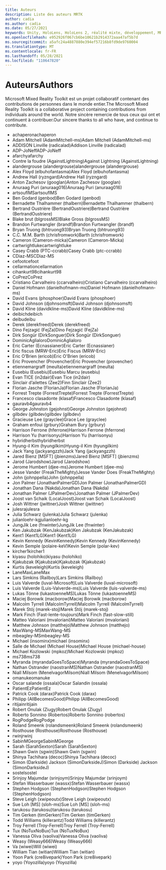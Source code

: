 ```yaml
---
title: Auteurs
description: Liste des auteurs MRTK
author: cadia
ms.author: cadia
ms.date: 05/27/2021
keywords: Unity, HoloLens, HoloLens 2, réalité mixte, développement, MRTK, C#, contributeurs, communauté
ms.openlocfilehash: e952926f067cb6be10621b2914372aaa47af5b7d
ms.sourcegitcommit: a5afc24a4887880e394ef57216b8fd9de9760004
ms.translationtype: MT
ms.contentlocale: fr-FR
ms.lasthandoff: 05/28/2021
ms.locfileid: "110647820"
---
```

# <a name="authors"></a><span data-ttu-id="10f24-104">Auteurs</span><span class="sxs-lookup"><span data-stu-id="10f24-104">Authors</span></span>

<span data-ttu-id="10f24-105">Microsoft Mixed Reality Toolkit est un projet collaboratif contenant des contributions de personnes dans le monde entier.</span><span class="sxs-lookup"><span data-stu-id="10f24-105">The Microsoft Mixed Reality Toolkit is a collaborative project containing contributions from individuals around the world.</span></span> <span data-ttu-id="10f24-106">Notre sincère remercie de tous ceux qui ont et continuent à contribuer.</span><span class="sxs-lookup"><span data-stu-id="10f24-106">Our sincere thanks to all who have, and continue to contribute.</span></span>

- <span data-ttu-id="10f24-107">achaperon</span><span class="sxs-lookup"><span data-stu-id="10f24-107">achaperon</span></span>
- <span data-ttu-id="10f24-108">Adam Mitchell (AdamMitchell-ms)</span><span class="sxs-lookup"><span data-stu-id="10f24-108">Adam Mitchell (AdamMitchell-ms)</span></span>
- <span data-ttu-id="10f24-109">ADDISON Linville (radicalad)</span><span class="sxs-lookup"><span data-stu-id="10f24-109">Addison Linville (radicalad)</span></span>
- <span data-ttu-id="10f24-110">ADP-JoNeff</span><span class="sxs-lookup"><span data-stu-id="10f24-110">ADP-JoNeff</span></span>
- <span data-ttu-id="10f24-111">afarchy</span><span class="sxs-lookup"><span data-stu-id="10f24-111">afarchy</span></span>
- <span data-ttu-id="10f24-112">Contre la foudre (AgainstLightning)</span><span class="sxs-lookup"><span data-stu-id="10f24-112">Against Lightning (AgainstLightning)</span></span>
- <span data-ttu-id="10f24-113">alandergrouse (alandergrouse)</span><span class="sxs-lookup"><span data-stu-id="10f24-113">alandergrouse (alandergrouse)</span></span>
- <span data-ttu-id="10f24-114">Alex Floyd (elbuhofantasma)</span><span class="sxs-lookup"><span data-stu-id="10f24-114">Alex Floyd (elbuhofantasma)</span></span>
- <span data-ttu-id="10f24-115">Andrew Hall (ryzngard)</span><span class="sxs-lookup"><span data-stu-id="10f24-115">Andrew Hall (ryzngard)</span></span>
- <span data-ttu-id="10f24-116">Anton Zachesov (googlan)</span><span class="sxs-lookup"><span data-stu-id="10f24-116">Anton Zachesov (googlan)</span></span>
- <span data-ttu-id="10f24-117">Anuraag Puri (anuraag016)</span><span class="sxs-lookup"><span data-stu-id="10f24-117">Anuraag Puri (anuraag016)</span></span>
- <span data-ttu-id="10f24-118">artsouflMS</span><span class="sxs-lookup"><span data-stu-id="10f24-118">artsouflMS</span></span>
- <span data-ttu-id="10f24-119">Ben Godard (genbod)</span><span class="sxs-lookup"><span data-stu-id="10f24-119">Ben Godard (genbod)</span></span>
- <span data-ttu-id="10f24-120">Bernadette Thalhammer (thalbern)</span><span class="sxs-lookup"><span data-stu-id="10f24-120">Bernadette Thalhammer (thalbern)</span></span>
- <span data-ttu-id="10f24-121">Bertrand Oustrière (BertrandOustriere)</span><span class="sxs-lookup"><span data-stu-id="10f24-121">Bertrand Oustrière (BertrandOustriere)</span></span>
- <span data-ttu-id="10f24-122">Blake brut (blgrossMS)</span><span class="sxs-lookup"><span data-stu-id="10f24-122">Blake Gross (blgrossMS)</span></span>
- <span data-ttu-id="10f24-123">Brandon Furtwangler (brandf)</span><span class="sxs-lookup"><span data-stu-id="10f24-123">Brandon Furtwangler (brandf)</span></span>
- <span data-ttu-id="10f24-124">Bryan Truong (bhtruong93)</span><span class="sxs-lookup"><span data-stu-id="10f24-124">Bryan Truong (bhtruong93)</span></span>
- <span data-ttu-id="10f24-125">C.</span><span class="sxs-lookup"><span data-stu-id="10f24-125">C.</span></span> <span data-ttu-id="10f24-126">M.</span><span class="sxs-lookup"><span data-stu-id="10f24-126">M.</span></span> <span data-ttu-id="10f24-127">Barth (chrisfromwork)</span><span class="sxs-lookup"><span data-stu-id="10f24-127">Barth (chrisfromwork)</span></span>
- <span data-ttu-id="10f24-128">Cameron (Cameron-micka)</span><span class="sxs-lookup"><span data-stu-id="10f24-128">Cameron (Cameron-Micka)</span></span>
- <span data-ttu-id="10f24-129">cartwrightluke</span><span class="sxs-lookup"><span data-stu-id="10f24-129">cartwrightluke</span></span>
- <span data-ttu-id="10f24-130">Casey Crabb (PTC-ccrabb)</span><span class="sxs-lookup"><span data-stu-id="10f24-130">Casey Crabb (ptc-ccrabb)</span></span>
- <span data-ttu-id="10f24-131">CDiaz-MS</span><span class="sxs-lookup"><span data-stu-id="10f24-131">CDiaz-MS</span></span>
- <span data-ttu-id="10f24-132">cefoot</span><span class="sxs-lookup"><span data-stu-id="10f24-132">cefoot</span></span>
- <span data-ttu-id="10f24-133">cellarmation</span><span class="sxs-lookup"><span data-stu-id="10f24-133">cellarmation</span></span>
- <span data-ttu-id="10f24-134">cihankurt98</span><span class="sxs-lookup"><span data-stu-id="10f24-134">cihankurt98</span></span>
- <span data-ttu-id="10f24-135">CoPrez</span><span class="sxs-lookup"><span data-stu-id="10f24-135">CoPrez</span></span>
- <span data-ttu-id="10f24-136">Cristiano Carvalheiro (ccarvalheiro)</span><span class="sxs-lookup"><span data-stu-id="10f24-136">Cristiano Carvalheiro (ccarvalheiro)</span></span>
- <span data-ttu-id="10f24-137">Daniel Hofmann (danielhofmann-ms)</span><span class="sxs-lookup"><span data-stu-id="10f24-137">Daniel Hofmann (danielhofmann-ms)</span></span>
- <span data-ttu-id="10f24-138">David Evans (phosphoer)</span><span class="sxs-lookup"><span data-stu-id="10f24-138">David Evans (phosphoer)</span></span>
- <span data-ttu-id="10f24-139">David Johnson (djohnsomsft)</span><span class="sxs-lookup"><span data-stu-id="10f24-139">David Johnson (djohnsomsft)</span></span>
- <span data-ttu-id="10f24-140">David Kline (davidkline-ms)</span><span class="sxs-lookup"><span data-stu-id="10f24-140">David Kline (davidkline-ms)</span></span>
- <span data-ttu-id="10f24-141">deibich</span><span class="sxs-lookup"><span data-stu-id="10f24-141">deibich</span></span>
- <span data-ttu-id="10f24-142">deibu</span><span class="sxs-lookup"><span data-stu-id="10f24-142">deibu</span></span>
- <span data-ttu-id="10f24-143">Derek (derekfreed)</span><span class="sxs-lookup"><span data-stu-id="10f24-143">Derek (derekfreed)</span></span>
- <span data-ttu-id="10f24-144">Dino Fejzagić (FejZa)</span><span class="sxs-lookup"><span data-stu-id="10f24-144">Dino Fejzagić (FejZa)</span></span>
- <span data-ttu-id="10f24-145">Dirk Songür (DirkSonguer)</span><span class="sxs-lookup"><span data-stu-id="10f24-145">Dirk Songür (DirkSonguer)</span></span>
- <span data-ttu-id="10f24-146">DominicAglialoro</span><span class="sxs-lookup"><span data-stu-id="10f24-146">DominicAglialoro</span></span>
- <span data-ttu-id="10f24-147">Eric Carter (Ecnassianer)</span><span class="sxs-lookup"><span data-stu-id="10f24-147">Eric Carter (Ecnassianer)</span></span>
- <span data-ttu-id="10f24-148">Eric fiscus (MRW-Eric)</span><span class="sxs-lookup"><span data-stu-id="10f24-148">Eric Fiscus (MRW-Eric)</span></span>
- <span data-ttu-id="10f24-149">Eric O’Brien (ericob)</span><span class="sxs-lookup"><span data-stu-id="10f24-149">Eric O'Brien (ericob)</span></span>
- <span data-ttu-id="10f24-150">Eric Provencher (Provencher)</span><span class="sxs-lookup"><span data-stu-id="10f24-150">Eric Provencher (provencher)</span></span>
- <span data-ttu-id="10f24-151">etiennemargraff (meulta)</span><span class="sxs-lookup"><span data-stu-id="10f24-151">etiennemargraff (meulta)</span></span>
- <span data-ttu-id="10f24-152">Eusebiu (Eusebiu)</span><span class="sxs-lookup"><span data-stu-id="10f24-152">Eusebiu Marcu (eusebiu)</span></span>
- <span data-ttu-id="10f24-153">Evan TICE (in2dair)</span><span class="sxs-lookup"><span data-stu-id="10f24-153">Evan Tice (in2dair)</span></span>
- <span data-ttu-id="10f24-154">Sinclair d’ailettes (Zee2)</span><span class="sxs-lookup"><span data-stu-id="10f24-154">Finn Sinclair (Zee2)</span></span>
- <span data-ttu-id="10f24-155">Florian Jasche (FlorianJa)</span><span class="sxs-lookup"><span data-stu-id="10f24-155">Florian Jasche (FlorianJa)</span></span>
- <span data-ttu-id="10f24-156">Forrest Trepte (ForrestTrepte)</span><span class="sxs-lookup"><span data-stu-id="10f24-156">Forrest Trepte (ForrestTrepte)</span></span>
- <span data-ttu-id="10f24-157">Francesco clasadonte (klasaf)</span><span class="sxs-lookup"><span data-stu-id="10f24-157">Francesco Clasadonte (klasaf)</span></span>
- <span data-ttu-id="10f24-158">gauravb4</span><span class="sxs-lookup"><span data-stu-id="10f24-158">gauravb4</span></span>
- <span data-ttu-id="10f24-159">George Johnston (gejohnst)</span><span class="sxs-lookup"><span data-stu-id="10f24-159">George Johnston (gejohnst)</span></span>
- <span data-ttu-id="10f24-160">gilbdev (gilbdev)</span><span class="sxs-lookup"><span data-stu-id="10f24-160">gilbdev (gilbdev)</span></span>
- <span data-ttu-id="10f24-161">Gracieuse Lee (grayclee)</span><span class="sxs-lookup"><span data-stu-id="10f24-161">Grace Lee (grayclee)</span></span>
- <span data-ttu-id="10f24-162">Graham enfoui (grbury)</span><span class="sxs-lookup"><span data-stu-id="10f24-162">Graham Bury (grbury)</span></span>
- <span data-ttu-id="10f24-163">Harrison Ferrone (hferrone)</span><span class="sxs-lookup"><span data-stu-id="10f24-163">Harrison Ferrone (hferrone)</span></span>
- <span data-ttu-id="10f24-164">Harrison Yu (harrisonyu)</span><span class="sxs-lookup"><span data-stu-id="10f24-164">Harrison Yu (harrisonyu)</span></span>
- <span data-ttu-id="10f24-165">hybridherbst</span><span class="sxs-lookup"><span data-stu-id="10f24-165">hybridherbst</span></span>
- <span data-ttu-id="10f24-166">Hyung-il Kim (hyungilkim)</span><span class="sxs-lookup"><span data-stu-id="10f24-166">Hyung-il Kim (hyungilkim)</span></span>
- <span data-ttu-id="10f24-167">Jack Yang (jackyangzzh)</span><span class="sxs-lookup"><span data-stu-id="10f24-167">Jack Yang (jackyangzzh)</span></span>
- <span data-ttu-id="10f24-168">Jared Bienz [MSFT] (jbienzms)</span><span class="sxs-lookup"><span data-stu-id="10f24-168">Jared Bienz [MSFT] (jbienzms)</span></span>
- <span data-ttu-id="10f24-169">Jarod (Jarodshow)</span><span class="sxs-lookup"><span data-stu-id="10f24-169">Jarod (Jarodshow)</span></span>
- <span data-ttu-id="10f24-170">Jerome Humbert (djee-ms)</span><span class="sxs-lookup"><span data-stu-id="10f24-170">Jerome Humbert (djee-ms)</span></span>
- <span data-ttu-id="10f24-171">Jesse Vander (FreakTheMighty)</span><span class="sxs-lookup"><span data-stu-id="10f24-171">Jesse Vander Does (FreakTheMighty)</span></span>
- <span data-ttu-id="10f24-172">John (johnppella)</span><span class="sxs-lookup"><span data-stu-id="10f24-172">John (johnppella)</span></span>
- <span data-ttu-id="10f24-173">Jon Palmer (JonathanPalmerGD)</span><span class="sxs-lookup"><span data-stu-id="10f24-173">Jon Palmer (JonathanPalmerGD)</span></span>
- <span data-ttu-id="10f24-174">Jonathan Dana (Nakda)</span><span class="sxs-lookup"><span data-stu-id="10f24-174">Jonathan Dana (Nakda)</span></span>
- <span data-ttu-id="10f24-175">Jonathan Palmer (JPalmerDev)</span><span class="sxs-lookup"><span data-stu-id="10f24-175">Jonathan Palmer (JPalmerDev)</span></span>
- <span data-ttu-id="10f24-176">Joost van Schaik (LocalJoost)</span><span class="sxs-lookup"><span data-stu-id="10f24-176">Joost van Schaik (LocalJoost)</span></span>
- <span data-ttu-id="10f24-177">Josh Wittner (jwittner)</span><span class="sxs-lookup"><span data-stu-id="10f24-177">Josh Wittner (jwittner)</span></span>
- <span data-ttu-id="10f24-178">julesra</span><span class="sxs-lookup"><span data-stu-id="10f24-178">julesra</span></span>
- <span data-ttu-id="10f24-179">Julia Schwarz (julenka)</span><span class="sxs-lookup"><span data-stu-id="10f24-179">Julia Schwarz (julenka)</span></span>
- <span data-ttu-id="10f24-180">julianloehr-kg</span><span class="sxs-lookup"><span data-stu-id="10f24-180">julianloehr-kg</span></span>
- <span data-ttu-id="10f24-181">JungJik Lee (fnwinter)</span><span class="sxs-lookup"><span data-stu-id="10f24-181">JungJik Lee (fnwinter)</span></span>
- <span data-ttu-id="10f24-182">Ken Jakubzak (KenJakubzak)</span><span class="sxs-lookup"><span data-stu-id="10f24-182">Ken Jakubzak (KenJakubzak)</span></span>
- <span data-ttu-id="10f24-183">Kent1 (Kent1LG)</span><span class="sxs-lookup"><span data-stu-id="10f24-183">Kent1 (Kent1LG)</span></span>
- <span data-ttu-id="10f24-184">Kevin Kennedy (KevinKennedy)</span><span class="sxs-lookup"><span data-stu-id="10f24-184">Kevin Kennedy (KevinKennedy)</span></span>
- <span data-ttu-id="10f24-185">Kevin Semple (polaire-keV)</span><span class="sxs-lookup"><span data-stu-id="10f24-185">Kevin Semple (polar-kev)</span></span>
- <span data-ttu-id="10f24-186">kircher1</span><span class="sxs-lookup"><span data-stu-id="10f24-186">kircher1</span></span>
- <span data-ttu-id="10f24-187">kiyasu (holohiko)</span><span class="sxs-lookup"><span data-stu-id="10f24-187">kiyasu (holohiko)</span></span>
- <span data-ttu-id="10f24-188">Kjakubzak (Kjakubzak)</span><span class="sxs-lookup"><span data-stu-id="10f24-188">Kjakubzak (Kjakubzak)</span></span>
- <span data-ttu-id="10f24-189">Kurtis (keveleigh)</span><span class="sxs-lookup"><span data-stu-id="10f24-189">Kurtis (keveleigh)</span></span>
- <span data-ttu-id="10f24-190">LaneMax</span><span class="sxs-lookup"><span data-stu-id="10f24-190">LaneMax</span></span>
- <span data-ttu-id="10f24-191">Lars Simkins (Railboy)</span><span class="sxs-lookup"><span data-stu-id="10f24-191">Lars Simkins (Railboy)</span></span>
- <span data-ttu-id="10f24-192">Luis Valverde (luval-Microsoft)</span><span class="sxs-lookup"><span data-stu-id="10f24-192">Luis Valverde (luval-microsoft)</span></span>
- <span data-ttu-id="10f24-193">Luis Valverde (Luis-Valverde-ms)</span><span class="sxs-lookup"><span data-stu-id="10f24-193">Luis Valverde (luis-valverde-ms)</span></span>
- <span data-ttu-id="10f24-194">Lukas Tönne (lukastoenneMS)</span><span class="sxs-lookup"><span data-stu-id="10f24-194">Lukas Tönne (lukastoenneMS)</span></span>
- <span data-ttu-id="10f24-195">Maciej Borowik (macborow)</span><span class="sxs-lookup"><span data-stu-id="10f24-195">Maciej Borowik (macborow)</span></span>
- <span data-ttu-id="10f24-196">Malcolm Tyrrell (MalcolmTyrrell)</span><span class="sxs-lookup"><span data-stu-id="10f24-196">Malcolm Tyrrell (MalcolmTyrrell)</span></span>
- <span data-ttu-id="10f24-197">Marek Stój (marek-stoj)</span><span class="sxs-lookup"><span data-stu-id="10f24-197">Marek Stój (marek-stoj)</span></span>
- <span data-ttu-id="10f24-198">Mark Finch (Fast-lente-toujours)</span><span class="sxs-lookup"><span data-stu-id="10f24-198">Mark Finch (fast-slow-still)</span></span>
- <span data-ttu-id="10f24-199">Matteo Valoriani (mvaloriani)</span><span class="sxs-lookup"><span data-stu-id="10f24-199">Matteo Valoriani (mvaloriani)</span></span>
- <span data-ttu-id="10f24-200">Matthew Johnson (matthejo)</span><span class="sxs-lookup"><span data-stu-id="10f24-200">Matthew Johnson (matthejo)</span></span>
- <span data-ttu-id="10f24-201">MaxWang-MS</span><span class="sxs-lookup"><span data-stu-id="10f24-201">MaxWang-MS</span></span>
- <span data-ttu-id="10f24-202">mbeagley-MS</span><span class="sxs-lookup"><span data-stu-id="10f24-202">mbeagley-MS</span></span>
- <span data-ttu-id="10f24-203">Michael (insominx)</span><span class="sxs-lookup"><span data-stu-id="10f24-203">michael (insominx)</span></span>
- <span data-ttu-id="10f24-204">Salle de Michael (Michael House)</span><span class="sxs-lookup"><span data-stu-id="10f24-204">Michael House (michael-house)</span></span>
- <span data-ttu-id="10f24-205">Michael Kozlowski (mpkoz)</span><span class="sxs-lookup"><span data-stu-id="10f24-205">Michael Kozlowski (mpkoz)</span></span>
- <span data-ttu-id="10f24-206">ms738</span><span class="sxs-lookup"><span data-stu-id="10f24-206">ms738</span></span>
- <span data-ttu-id="10f24-207">Myranda (myrandaGoesToSpace)</span><span class="sxs-lookup"><span data-stu-id="10f24-207">Myranda (myrandaGoesToSpace)</span></span>
- <span data-ttu-id="10f24-208">Nathan Ostrander (naostranMS)</span><span class="sxs-lookup"><span data-stu-id="10f24-208">Nathan Ostrander (naostranMS)</span></span>
- <span data-ttu-id="10f24-209">Niall Milsom (MenelvagorMilsom)</span><span class="sxs-lookup"><span data-stu-id="10f24-209">Niall Milsom (MenelvagorMilsom)</span></span>
- <span data-ttu-id="10f24-210">omanuke</span><span class="sxs-lookup"><span data-stu-id="10f24-210">omanuke</span></span>
- <span data-ttu-id="10f24-211">Oscar salande (ossala)</span><span class="sxs-lookup"><span data-stu-id="10f24-211">Oscar Salandin (ossala)</span></span>
- <span data-ttu-id="10f24-212">PatientEz</span><span class="sxs-lookup"><span data-stu-id="10f24-212">PatientEz</span></span>
- <span data-ttu-id="10f24-213">Patrick Cook (darax)</span><span class="sxs-lookup"><span data-stu-id="10f24-213">Patrick Cook (darax)</span></span>
- <span data-ttu-id="10f24-214">Philipp (AllBecomesGood)</span><span class="sxs-lookup"><span data-stu-id="10f24-214">Philipp (AllBecomesGood)</span></span>
- <span data-ttu-id="10f24-215">ritijain</span><span class="sxs-lookup"><span data-stu-id="10f24-215">ritijain</span></span>
- <span data-ttu-id="10f24-216">Robert Onulak (Ziugy)</span><span class="sxs-lookup"><span data-stu-id="10f24-216">Robert Onulak (Ziugy)</span></span>
- <span data-ttu-id="10f24-217">Roberto Sonnino (Robertos)</span><span class="sxs-lookup"><span data-stu-id="10f24-217">Roberto Sonnino (robertos)</span></span>
- <span data-ttu-id="10f24-218">RogPodge</span><span class="sxs-lookup"><span data-stu-id="10f24-218">RogPodge</span></span>
- <span data-ttu-id="10f24-219">Roland Smeenk (rolandsmeenk)</span><span class="sxs-lookup"><span data-stu-id="10f24-219">Roland Smeenk (rolandsmeenk)</span></span>
- <span data-ttu-id="10f24-220">Rosthouse (Rosthouse)</span><span class="sxs-lookup"><span data-stu-id="10f24-220">Rosthouse (Rosthouse)</span></span>
- <span data-ttu-id="10f24-221">rwinj</span><span class="sxs-lookup"><span data-stu-id="10f24-221">rwinj</span></span>
- <span data-ttu-id="10f24-222">SabinMGeorge</span><span class="sxs-lookup"><span data-stu-id="10f24-222">SabinMGeorge</span></span>
- <span data-ttu-id="10f24-223">Sarah (SarahSexton)</span><span class="sxs-lookup"><span data-stu-id="10f24-223">Sarah (SarahSexton)</span></span>
- <span data-ttu-id="10f24-224">Shawn Gwin (sgwin)</span><span class="sxs-lookup"><span data-stu-id="10f24-224">Shawn Gwin (sgwin)</span></span>
- <span data-ttu-id="10f24-225">Shinya Tachihara (decoc)</span><span class="sxs-lookup"><span data-stu-id="10f24-225">Shinya Tachihara (decoc)</span></span>
- <span data-ttu-id="10f24-226">Simon (Darkside) Jackson (SimonDarksideJ)</span><span class="sxs-lookup"><span data-stu-id="10f24-226">Simon (Darkside) Jackson (SimonDarksideJ)</span></span>
- <span data-ttu-id="10f24-227">sostel</span><span class="sxs-lookup"><span data-stu-id="10f24-227">sostel</span></span>
- <span data-ttu-id="10f24-228">Srinjoy Majumdar (srinjoym)</span><span class="sxs-lookup"><span data-stu-id="10f24-228">Srinjoy Majumdar (srinjoym)</span></span>
- <span data-ttu-id="10f24-229">Stefan Wasserbauer (wassx)</span><span class="sxs-lookup"><span data-stu-id="10f24-229">Stefan Wasserbauer (wassx)</span></span>
- <span data-ttu-id="10f24-230">Stephen Hodgson (StephenHodgson)</span><span class="sxs-lookup"><span data-stu-id="10f24-230">Stephen Hodgson (StephenHodgson)</span></span>
- <span data-ttu-id="10f24-231">Steve Leigh (xwipeoutx)</span><span class="sxs-lookup"><span data-stu-id="10f24-231">Steve Leigh (xwipeoutx)</span></span>
- <span data-ttu-id="10f24-232">Sue Loh [MS] (sloh-ms)</span><span class="sxs-lookup"><span data-stu-id="10f24-232">Sue Loh [MS] (sloh-ms)</span></span>
- <span data-ttu-id="10f24-233">tarukosu (tarukosu)</span><span class="sxs-lookup"><span data-stu-id="10f24-233">tarukosu (tarukosu)</span></span>
- <span data-ttu-id="10f24-234">Tim Gerken (timGerken)</span><span class="sxs-lookup"><span data-stu-id="10f24-234">Tim Gerken (timGerken)</span></span>
- <span data-ttu-id="10f24-235">Todd Williams (killerantz)</span><span class="sxs-lookup"><span data-stu-id="10f24-235">Todd Williams (killerantz)</span></span>
- <span data-ttu-id="10f24-236">Troy Ferrell (Troy-Ferrell)</span><span class="sxs-lookup"><span data-stu-id="10f24-236">Troy Ferrell (Troy-Ferrell)</span></span>
- <span data-ttu-id="10f24-237">Tux (NoTuxNoBux)</span><span class="sxs-lookup"><span data-stu-id="10f24-237">Tux (NoTuxNoBux)</span></span>
- <span data-ttu-id="10f24-238">Vanessa Oliva (vaoliva)</span><span class="sxs-lookup"><span data-stu-id="10f24-238">Vanessa Oliva (vaoliva)</span></span>
- <span data-ttu-id="10f24-239">Weasy (Weasy666)</span><span class="sxs-lookup"><span data-stu-id="10f24-239">Weasy (Weasy666)</span></span>
- <span data-ttu-id="10f24-240">Va (wiwei)</span><span class="sxs-lookup"><span data-stu-id="10f24-240">Will (wiwei)</span></span>
- <span data-ttu-id="10f24-241">William Tian (witian)</span><span class="sxs-lookup"><span data-stu-id="10f24-241">William Tian (witian)</span></span>
- <span data-ttu-id="10f24-242">Yoon Park (cre8ivepark)</span><span class="sxs-lookup"><span data-stu-id="10f24-242">Yoon Park (cre8ivepark)</span></span>
- <span data-ttu-id="10f24-243">yoyo (Yoyozilla)</span><span class="sxs-lookup"><span data-stu-id="10f24-243">yoyo (Yoyozilla)</span></span>
